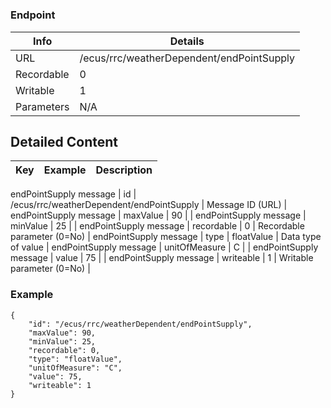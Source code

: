 # 



### Endpoint

| Info  | Details |
| ------------- | ------------- |
| URL   | /ecus/rrc/weatherDependent/endPointSupply   |
| Recordable   | 0   |
| Writable   | 1   |
| Parameters  | N/A  |

## Detailed Content

|  Key  | Example | Description |
| ------------- | :------: | ------------- |
endPointSupply message
|  id | /ecus/rrc/weatherDependent/endPointSupply | Message ID (URL) |
endPointSupply message
|  maxValue | 90 |  |
endPointSupply message
|  minValue | 25 |  |
endPointSupply message
|  recordable | 0 | Recordable parameter (0=No) |
endPointSupply message
|  type | floatValue | Data type of value |
endPointSupply message
|  unitOfMeasure | C |  |
endPointSupply message
|  value | 75 |  |
endPointSupply message
|  writeable | 1 | Writable parameter (0=No) |

### Example
```
{
    "id": "/ecus/rrc/weatherDependent/endPointSupply",
    "maxValue": 90,
    "minValue": 25,
    "recordable": 0,
    "type": "floatValue",
    "unitOfMeasure": "C",
    "value": 75,
    "writeable": 1
}
```
